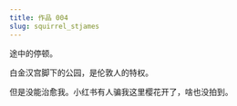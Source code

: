 ```yaml
---
title: 作品 004
slug: squirrel_stjames
---
```


途中的停顿。

白金汉宫脚下的公园，是伦敦人的特权。

但是没能治愈我。小红书有人骗我这里樱花开了，啥也没拍到。




